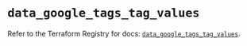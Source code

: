 # `data_google_tags_tag_values`

Refer to the Terraform Registry for docs: [`data_google_tags_tag_values`](https://registry.terraform.io/providers/hashicorp/google-beta/6.9.0/docs/data-sources/google_tags_tag_values).
